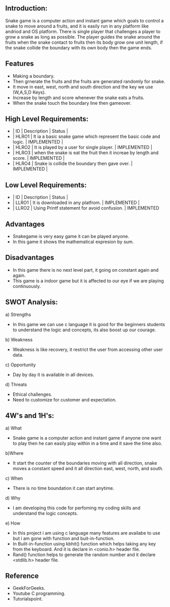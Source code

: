 ## Introduction:

Snake game is a computer action and instant game which goals to control a snake to move around a fruits, and it is easily run in any platform like andriod and OS platform. There is single player that challenges a player to grow a snake as long as possible. The player guides the snake around the fruits when the snake contact to fruits then its body grow one unit length, if the snake collide the boundary with its own body then the game ends. 

## Features

 - Making a boundary.
 - Then grnerate the fruits and the fruits are generated randomly for snake.
 - It move in east, west, north and south direction and the key we use (W,A,S,D Keys).
 - Increase by length and score whenever the snake eats a fruits.
 - When the snake touch the boundary line then gameover.
 
## High Level Requirements:

- |  ID  |  Description  |   Status  |
- |  HLRO1  |  It ia a basic snake game which represent the basic code and logic. |  IMPLEMENTED  |
- |  HLRO2  |  It is played by a user for single player.  |  IMPLEMENTED  |
- |  HLRO3  |  when the snake is eat the fruit then it increae by length and score.   |  IMPLEMENTED |  
- |  HLRO4  |  Snake is collide the boundary then gave over. |  IMPLEMENTED  |

## Low Level Requirements:

- |  ID  |  Description  |  Status  |
- |  LLRO1  |  It is downloaded in any platfrom.  |  IMPLEMENTED  |
- |  LLRO2  |  Using Printf statement for avoid confusion.  |  IMPLEMENTED  

## Advantages

- Snakegame is very easy game it can be played anyone.
- In this game it shows the mathematical expresion by sum.

## Disadvantages

- In this game there is no next level part, it going on constant again and again.
- This game is a indoor game but it is affected to our eye if we are playing continuously.

## SWOT Analysis:

a) Strengths
- In this game we can use c language it is good for the beginners students to understand the logic and concepts, its also boost up our courage.

b) Weakness
- Weakness is like recovery, it restrict the user from accessing other user data.

c) Opportunity
- Day by day it is available in all devices.

d) Threats
- Ethical challenges.
- Need to customize for customer and expectation.

## 4W's and 1H's:

a) What
- Snake game is a computer action and instant game if anyone one want to play then he can easily play within in a time and it save the time also.

b)Where
- It start the counter of the boundaries moving with all direction, snake moves a constant speed and it all direction east, west, north, and south.

c) When
- There is no time boundation it can start anytime.

d) Why
- I am developing this code for perfoming my coding skills and understand the logic concepts.

e) How
- In this project i am using c language many features are availabe to use but  i am gone with function and buit-in-function. 
- In Built-in-function using kbhit() function which helps taking any key from the keyboard. And it is declare in <conio.h> header file.
- Rand() function helps to generate the random number   and it declare <stdlib.h> header file.

## Reference

- GeekForGeeks.
- Youtube C programming.
- Tutorialspoint.

##
